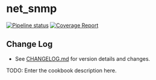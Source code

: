 # net_snmp

[![Pipeline status](https://gitlab.bmhughes.co.uk/bmhughes-net-chef/wrappers/net_snmp/badges/master/pipeline.svg)](https://gitlab.bmhughes.co.uk/bmhughes-net-chef/wrappers/net_snmp/-/commits/master) [![Coverage Report](https://gitlab.bmhughes.co.uk/bmhughes-net-chef/wrappers/net_snmp/badges/master/coverage.svg)](https://gitlab.bmhughes.co.uk/bmhughes-net-chef/wrappers/net_snmp/commits/master)

## Change Log

- See [CHANGELOG.md](/CHANGELOG.md) for version details and changes.

TODO: Enter the cookbook description here.
